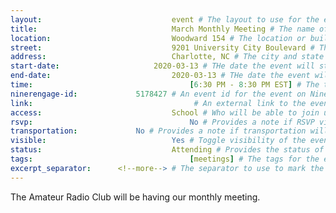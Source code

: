 ```yaml
---
layout:								event # The layout to use for the event page. This should never be changed.
title:								March Monthly Meeting # The name of the event.
location:							Woodward 154 # The location or building of the event.
street:								9201 University City Boulevard # The street address of the event.
address:							Charlotte, NC # The city and state of the event.
start-date:						2020-03-13 # THe date the event will start. YYYY-MM-DD.
end-date:							2020-03-13 # THe date the event will end. YYYY-MM-DD.
time:									[6:30 PM - 8:30 PM EST] # The time range of the event. Does not include travel. An array of times for multi-day events.
ninerengage-id:				5178427 # An event id for the event on NinerEngage. Optional.
link:									 # An external link to the event. Optional.
access:								School # Who will be able to join us for the event. Values: 'Club', 'School', or 'Public'.
rsvp:									No # Provides a note if RSVP via email is required. Values: 'Yes', 'No'
transportation:				No # Provides a note if transportation will be provided. Values: 'Yes', 'No'
visible:							Yes # Toggle visibility of the event in feeds. Values: 'Yes', 'No'
status:								Attending # Provides the status of the event. Values: 'Attending', 'Planned', 'Cancelled'.
tags:									[meetings] # The tags for the event.
excerpt_separator:		<!--more--> # The separator to use to mark the end of the event excerpt.
---
```



The Amateur Radio Club will be having our monthly meeting.
